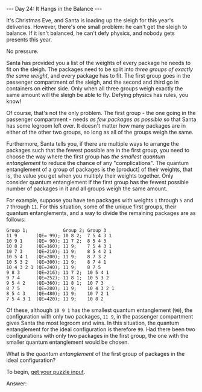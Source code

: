 --- Day 24: It Hangs in the Balance ---

It's Christmas Eve, and Santa is loading up the sleigh for this year's
deliveries. However, there's one small problem: he can't get the sleigh to
balance. If it isn't balanced, he can't defy physics, and nobody gets presents
this year.

No pressure.

Santa has provided you a list of the weights of every package he needs to fit on
the sleigh. The packages need to be split into *three groups of exactly the same
weight*, and every package has to fit. The first group goes in the passenger
compartment of the sleigh, and the second and third go in containers on either
side. Only when all three groups weigh exactly the same amount will the sleigh
be able to fly. Defying physics has rules, you know!

Of course, that's not the only problem. The first group - the one going in the
passenger compartment - needs *as few packages as possible* so that Santa has
some legroom left over. It doesn't matter how many packages are in either of the
other two groups, so long as all of the groups weigh the same.

Furthermore, Santa tells you, if there are multiple ways to arrange the packages
such that the fewest possible are in the first group, you need to choose the way
where the first group has *the smallest quantum entanglement* to reduce the
chance of any "complications". The quantum entanglement of a group of packages
is the [product] of their weights, that is, the value you get when you multiply
their weights together. Only consider quantum entanglement if the first group
has the fewest possible number of packages in it and all groups weigh the same
amount.

For example, suppose you have ten packages with weights `1` through `5` and `7`
through `11`. For this situation, some of the unique first groups, their quantum
entanglements, and a way to divide the remaining packages are as follows:

```
Group 1;             Group 2; Group 3
11 9       (QE= 99); 10 8 2;  7 5 4 3 1
10 9 1     (QE= 90); 11 7 2;  8 5 4 3
10 8 2     (QE=160); 11 9;    7 5 4 3 1
10 7 3     (QE=210); 11 9;    8 5 4 2 1
10 5 4 1   (QE=200); 11 9;    8 7 3 2
10 5 3 2   (QE=300); 11 9;    8 7 4 1
10 4 3 2 1 (QE=240); 11 9;    8 7 5
9 8 3      (QE=216); 11 7 2;  10 5 4 1
9 7 4      (QE=252); 11 8 1;  10 5 3 2
9 5 4 2    (QE=360); 11 8 1;  10 7 3
8 7 5      (QE=280); 11 9;    10 4 3 2 1
8 5 4 3    (QE=480); 11 9;    10 7 2 1
7 5 4 3 1  (QE=420); 11 9;    10 8 2

```

Of these, although `10 9 1` has the smallest quantum entanglement (`90`), the
configuration with only two packages, `11 9`, in the passenger compartment gives
Santa the most legroom and wins. In this situation, the quantum entanglement for
the ideal configuration is therefore `99`. Had there been two configurations
with only two packages in the first group, the one with the smaller quantum
entanglement would be chosen.

What is the *quantum entanglement* of the first group of packages in the ideal
configuration?

To begin, [get your puzzle input](24/input).

Answer:
